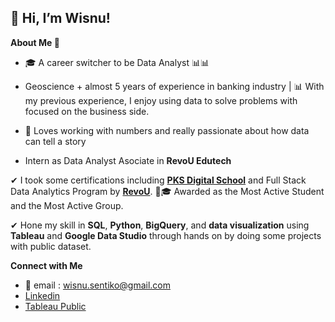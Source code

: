 ## 👋 Hi, I’m Wisnu!

**About Me 👀**

- 🎓 A career switcher to be Data Analyst 📊📊
- Geoscience + almost 5 years of experience in banking industry | 📊 With my previous experience, I enjoy using data to solve problems with focused on the business side.
- 🌱 Loves working with numbers and really passionate about how data can tell a story

- Intern as Data Analyst Asociate in **RevoU Edutech**

✔ I took some certifications including **[PKS Digital School](https://member.pksdigitalschool.id/sertifikat/generate/d53c7a54-b655-4516-8805-114269bed49a)** and Full Stack Data Analytics Program by **[RevoU](https://certificates.revou.co/wisnu-sentiko-kurniawan-certificate-completion-fsda21.pdf)**.
👨🎓 Awarded as the Most Active Student and the Most Active Group.

✔ Hone my skill in **SQL**, **Python**, **BigQuery**, and **data visualization** using **Tableau** and **Google Data Studio** through hands on by doing some projects with public dataset.

**Connect with Me**

- 📩 email : wisnu.sentiko@gmail.com
- [Linkedin](https://www.linkedin.com/in/wisnu-sentiko/)
- [Tableau Public](https://public.tableau.com/app/profile/wisnu.sentiko.kurniawan)
